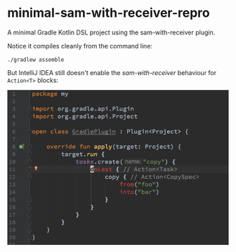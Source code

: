 # minimal-sam-with-receiver-repro

A minimal Gradle Kotlin DSL project using the sam-with-receiver plugin.

Notice it compiles cleanly from the command line:

    ./gradlew assemble

But IntelliJ IDEA still doesn't enable the _sam-with-receiver_
behaviour for `Action<T>` blocks:

![IntelliJ IDEA screenshot](./screenshot.png)


